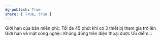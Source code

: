 ```yaml
---
dg-publish: True
share: [ True, true ]
---
```

Giới hạn của bản miễn phí:: Tối đa 45 phút khi có 3 thiết bị tham gia trở lên
Giới hạn về mặt công nghệ:: Không dùng trên điện thoại được
Ưu điểm ::